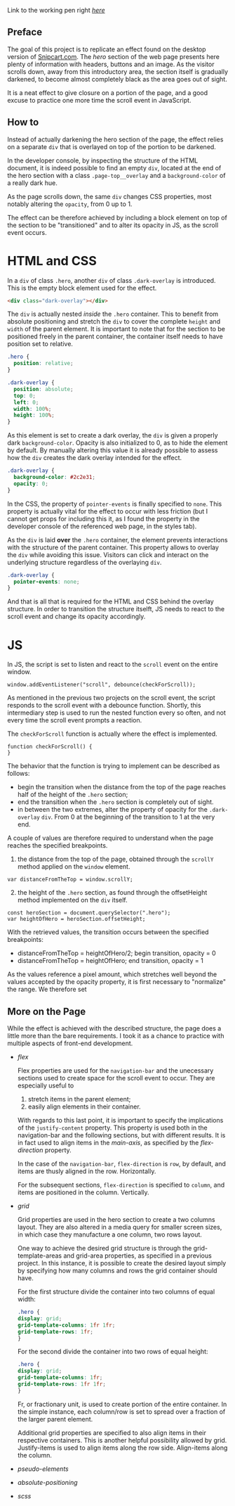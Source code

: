 Link to the working pen right [*here*](https://codepen.io/borntofrappe/full/gvydqN/)

## Preface

The goal of this project is to replicate an effect found on the desktop version of [Snipcart.com](https://snipcart.com/). 
The *hero* section of the web page presents here plenty of information with headers, buttons and an image. 
As the visitor scrolls down, away from this introductory area, the section itself is gradually darkened, to become almost completely black as the area goes out of sight.

It is a neat effect to give closure on a portion of the page, and a good excuse to practice one more time the scroll event in JavaScript.

## How to

Instead of actually darkening the hero section of the page, the effect relies on a separate `div` that is overlayed on top of the portion to be darkened.

In the developer console, by inspecting the structure of the HTML document, it is indeed possible to find an empty `div`, located at the end of the hero section with a class `.page-top__overlay` and a `background-color` of a really dark hue. 

As the page scrolls down, the same `div` changes CSS properties, most notably altering the `opacity`, from 0 up to 1.

The effect can be therefore achieved by including a block element on top of the section to be "transitioned" and to alter its opacity in JS, as the scroll event occurs.

# HTML and CSS

In a `div` of class `.hero`, another `div` of class `.dark-overlay` is introduced. This is the empty block element used for the effect.

```HTML
<div class="dark-overlay"></div>
```

The `div` is actually nested *inside* the `.hero` container. This to benefit from absolute positioning and stretch the `div` to cover the complete `height` and `width` of the parent element. It is important to note that for the section to be positioned freely in the parent container, the container itself needs to have position set to relative.

```CSS
.hero {
  position: relative;
}

.dark-overlay {
  position: absolute;
  top: 0;
  left: 0;
  width: 100%;
  height: 100%;
}
```

As this element is set to create a dark overlay, the `div` is given a properly dark `background-color`. Opacity is also initialized to 0, as to hide the element by default. By manually altering this value it is already possible to assess how the `div` creates the dark overlay intended for the effect.

```CSS
.dark-overlay {
  background-color: #2c2e31;
  opacity: 0;
}
```

In the CSS, the property of `pointer-events` is finally specified to `none`. This property is actually vital for the effect to occur with less friction (but I cannot get props for including this it, as I found the property in the developer console of the referenced web page, in the styles tab). 

As the `div` is laid **over** the `.hero` container, the element prevents interactions with the structure of the parent container. This property allows to overlay the `div` while avoiding this issue. Visitors can click and interact on the underlying structure regardless of the overlaying `div`.

```CSS
.dark-overlay {
  pointer-events: none;
}
```

And that is all that is required for the HTML and CSS behind the overlay structure. In order to transition the structure itselft, JS needs to react to the scroll event and change its opacity accordingly.

# JS

In JS, the script is set to listen and react to the `scroll` event on the entire window.

```JS
window.addEventListener("scroll", debounce(checkForScroll));
```

As mentioned in the previous two projects on the scroll event, the script responds to the scroll event with a debounce function. Shortly, this intermediary step is used to run the nested function every so often, and not every time the scroll event prompts a reaction.

The `checkForScroll` function is actually where the effect is implemented.

```JS
function checkForScroll() {
}
```

The behavior that the function is trying to implement can be described as follows:

- begin the transition when the distance from the top of the page reaches half of the height of the `.hero` section;
- end the transition when the `.hero` section is completely out of sight.
- in between the two extremes, alter the property of opacity for the `.dark-overlay` `div`. From 0 at the beginning of the transition to 1 at the very end.

A couple of values are therefore required to understand when the page reaches the specified breakpoints.

1. the distance from the top of the page, obtained through the `scrollY` method applied on the `window` element.

  ```JS
  var distanceFromTheTop = window.scrollY;
  ```

2. the height of the `.hero` section, as found through the offsetHeight method implemented on the `div` itself.

  ```JS
  const heroSection = document.querySelector(".hero");
  var heightOfHero = heroSection.offsetHeight;
  ```
  
With the retrieved values, the transition occurs between the specified breakpoints:
- distanceFromTheTop = heightOfHero/2; begin transition, opacity = 0
- distanceFromTheTop = heightOfHero; end transition, opacity = 1

As the values reference a pixel amount, which stretches well beyond the values accepted by the opacity property, it is first necessary to "normalize" the range. We therefore set  

## More on the Page

While the effect is achieved with the described structure, the page does a little more than the bare requirements. I took it as a chance to practice with multiple aspects of front-end development.

- *flex*

  Flex properties are used for the `navigation-bar` and the unecessary sections used to create space for the scroll event to occur. 
  They are especially useful to 
  
  1. stretch items in the parent element; 
  2. easily align elements in their container.
  
  With regards to this last point, it is important to specify the implications of the `justify-content` property. 
  This property is used both in the navigation-bar and the following sections, but with different results. It is in fact used to align items in the *main-axis*, as specified by the *flex-direction* property.
  
  In the case of the `navigation-bar`, `flex-direction` is `row`, by default, and items are thusly aligned in the row. Horizontally.
  
  For the subsequent sections, `flex-direction` is specified to `column`, and items are positioned in the column. Vertically.

- *grid*

  Grid properties are used in the hero section to create a two columns layout. They are also altered in a media query for smaller screen sizes, in which case they manufacture a one column, two rows layout. 
  
  One way to achieve the desired grid structure is through the grid-template-areas and grid-area properties, as specified in a previous project. In this instance, it is possible to create the desired layout simply by specifying how many columns and rows the grid container should have.
  
  For the first structure divide the container into two columns of equal width:
  
  ```CSS
  .hero {
  display: grid;
  grid-template-columns: 1fr 1fr;
  grid-template-rows: 1fr;
  }
  ```
  
  For the second divide the container into two rows of equal height:
  
  ```CSS
  .hero {
  display: grid;
  grid-template-columns: 1fr;
  grid-template-rows: 1fr 1fr;
  }
  ```
  
  Fr, or fractionary unit, is used to create portion of the entire container. In the simple instance, each column/row is set to spread over a fraction of the larger parent element.
  
  Additional grid properties are specified to also align items in their respective containers. This is another helpful possibility allowed by grid. Justify-items is used to align items along the row side. Align-items along the column.
   

- *pseudo-elements*

- *absolute-positioning*

- *scss*



